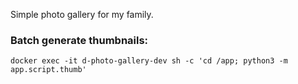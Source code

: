 Simple photo gallery for my family.

### Batch generate thumbnails:

```
docker exec -it d-photo-gallery-dev sh -c 'cd /app; python3 -m app.script.thumb'
```
